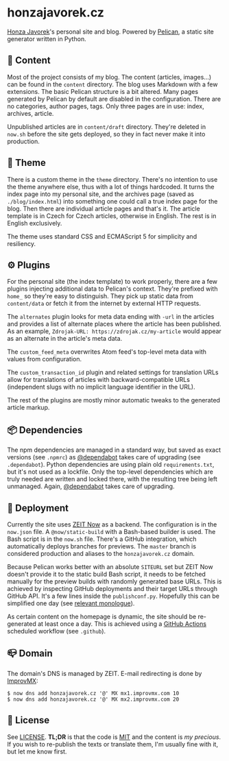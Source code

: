 # honzajavorek.cz

[Honza Javorek](https://github.com/honzajavorek)'s personal site and blog. Powered by [Pelican](https://docs.getpelican.com/), a static site generator written in Python.

## 📒 Content

Most of the project consists of my blog. The content (articles, images…) can be found in the `content` directory. The blog uses Markdown with a few extensions. The basic Pelican structure is a bit altered. Many pages generated by Pelican by default are disabled in the configuration. There are no categories, author pages, tags. Only three pages are in use: index, archives, article.

Unpublished articles are in `content/draft` directory. They're deleted in `now.sh` before the site gets deployed, so they in fact never make it into production.

## 🎨 Theme

There is a custom theme in the `theme` directory. There's no intention to use the theme anywhere else, thus with a lot of things hardcoded. It turns the index page into my personal site, and the archives page (saved as `./blog/index.html`) into something one could call a true index page for the blog. Then there are individual article pages and that's it. The article template is in Czech for Czech articles, otherwise in English. The rest is in English exclusively.

The theme uses standard CSS and ECMAScript 5 for simplicity and resiliency.

## ⚙️ Plugins

For the personal site (the index template) to work properly, there are a few plugins injecting additional data to Pelican's context. They're prefixed with `home_` so they're easy to distinguish. They pick up static data from `content/data` or fetch it from the internet by external HTTP requests.

The `alternates` plugin looks for meta data ending with `-url` in the articles and provides a list of alternate places where the article has been published. As an example, `Zdrojak-URL: https://zdrojak.cz/my-article` would appear as an alternate in the article's meta data.

The `custom_feed_meta` overwrites Atom feed's top-level meta data with values from configuration.

The `custom_transaction_id` plugin and related settings for translation URLs allow for translations of articles with backward-compatible URLs (independent slugs with no implicit language identifier in the URL).

The rest of the plugins are mostly minor automatic tweaks to the generated article markup.

## 📦 Dependencies

The npm dependencies are managed in a standard way, but saved as exact versions (see `.npmrc`) as [@dependabot](https://dependabot.com/) takes care of upgrading (see `.dependabot`). Python dependencies are using plain old `requirements.txt`, but it's not used as a lockfile. Only the top-level dependencies which are truly needed are written and locked there, with the resulting tree being left unmanaged. Again, [@dependabot](https://dependabot.com/) takes care of upgrading.

## 🚀 Deployment

Currently the site uses [ZEIT Now](https://zeit.co/) as a backend. The configuration is in the `now.json` file. A `@now/static-build` with a Bash-based builder is used. The Bash script is in the `now.sh` file. There's a GitHub integration, which automatically deploys branches for previews. The `master` branch is considered production and aliases to the `honzajavorek.cz` domain.

Because Pelican works better with an absolute `SITEURL` set but ZEIT Now doesn't provide it to the static build Bash script, it needs to be fetched manually for the preview builds with randomly generated base URLs. This is achieved by inspecting GitHub deployments and their target URLs through GitHub API. It's a few lines inside the `publishconf.py`. Hopefully this can be simplified one day (see [relevant monologue](https://spectrum.chat/zeit/now/getting-domain-from-within-now-static-build~fd24fe27-36a4-4641-96d1-5e73aedbb9ef)).

As certain content on the homepage is dynamic, the site should be re-generated at least once a day. This is achieved using a [GitHub Actions](https://github.com/features/actions) scheduled workflow (see `.github`).

## 📪 Domain

The domain's DNS is managed by ZEIT. E-mail redirecting is done by [ImprovMX](https://improvmx.com/):

```
$ now dns add honzajavorek.cz '@' MX mx1.improvmx.com 10
$ now dns add honzajavorek.cz '@' MX mx2.improvmx.com 20
```

## 👀 License

See [LICENSE](LICENSE). **TL;DR** is that the code is [MIT](LICENSE.MIT) and the content is _my precious_. If you wish to re-publish the texts or translate them, I'm usually fine with it, but let me know first.
